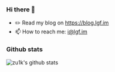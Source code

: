 ### Hi there 👋

- ✏️ Read my blog on https://blog.lgf.im
- 📫 How to reach me: i@lgf.im

### Github stats

![zu1k's github stats](https://github-readme-stats.vercel.app/api?username=zu1k&count_private=true&show_icons=true)
